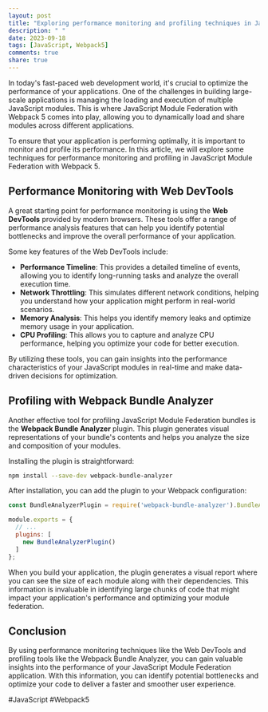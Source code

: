 ```yaml
---
layout: post
title: "Exploring performance monitoring and profiling techniques in JavaScript Module Federation with Webpack 5"
description: " "
date: 2023-09-18
tags: [JavaScript, Webpack5]
comments: true
share: true
---
```


In today's fast-paced web development world, it's crucial to optimize the performance of your applications. One of the challenges in building large-scale applications is managing the loading and execution of multiple JavaScript modules. This is where JavaScript Module Federation with Webpack 5 comes into play, allowing you to dynamically load and share modules across different applications.

To ensure that your application is performing optimally, it is important to monitor and profile its performance. In this article, we will explore some techniques for performance monitoring and profiling in JavaScript Module Federation with Webpack 5.

## Performance Monitoring with Web DevTools

A great starting point for performance monitoring is using the **Web DevTools** provided by modern browsers. These tools offer a range of performance analysis features that can help you identify potential bottlenecks and improve the overall performance of your application.

Some key features of the Web DevTools include:

- **Performance Timeline**: This provides a detailed timeline of events, allowing you to identify long-running tasks and analyze the overall execution time.
- **Network Throttling**: This simulates different network conditions, helping you understand how your application might perform in real-world scenarios.
- **Memory Analysis**: This helps you identify memory leaks and optimize memory usage in your application.
- **CPU Profiling**: This allows you to capture and analyze CPU performance, helping you optimize your code for better execution.

By utilizing these tools, you can gain insights into the performance characteristics of your JavaScript modules in real-time and make data-driven decisions for optimization.

## Profiling with Webpack Bundle Analyzer

Another effective tool for profiling JavaScript Module Federation bundles is the **Webpack Bundle Analyzer** plugin. This plugin generates visual representations of your bundle's contents and helps you analyze the size and composition of your modules.

Installing the plugin is straightforward:

```bash
npm install --save-dev webpack-bundle-analyzer
```

After installation, you can add the plugin to your Webpack configuration:

```javascript
const BundleAnalyzerPlugin = require('webpack-bundle-analyzer').BundleAnalyzerPlugin;

module.exports = {
  // ...
  plugins: [
    new BundleAnalyzerPlugin()
  ]
};
```

When you build your application, the plugin generates a visual report where you can see the size of each module along with their dependencies. This information is invaluable in identifying large chunks of code that might impact your application's performance and optimizing your module federation.

## Conclusion

By using performance monitoring techniques like the Web DevTools and profiling tools like the Webpack Bundle Analyzer, you can gain valuable insights into the performance of your JavaScript Module Federation application. With this information, you can identify potential bottlenecks and optimize your code to deliver a faster and smoother user experience.

#JavaScript #Webpack5